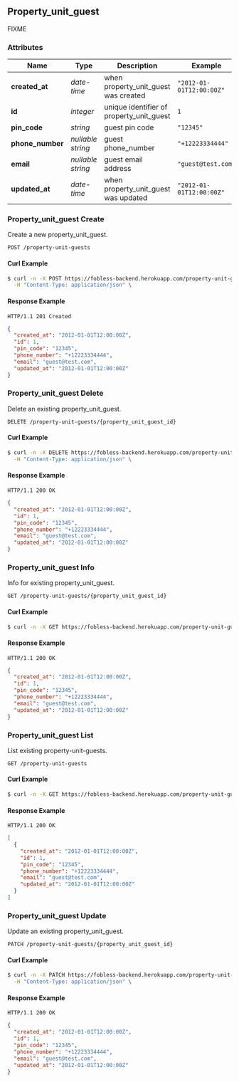 ## Property_unit_guest
FIXME

### Attributes
| Name | Type | Description | Example |
| ------- | ------- | ------- | ------- |
| **created_at** | *date-time* | when property_unit_guest was created | `"2012-01-01T12:00:00Z"` |
| **id** | *integer* | unique identifier of property_unit_guest | `1` |
| **pin_code** | *string* | guest pin code | `"12345"` |
| **phone_number** | *nullable string* | guest phone_number | `"+12223334444"` |
| **email** | *nullable string* | guest email address | `"guest@test.com"` |
| **updated_at** | *date-time* | when property_unit_guest was updated | `"2012-01-01T12:00:00Z"` |
### Property_unit_guest Create
Create a new property_unit_guest.

```
POST /property-unit-guests
```


#### Curl Example
```bash
$ curl -n -X POST https://fobless-backend.herokuapp.com/property-unit-guests \
  -H "Content-Type: application/json" \

```


#### Response Example
```
HTTP/1.1 201 Created
```
```json
{
  "created_at": "2012-01-01T12:00:00Z",
  "id": 1,
  "pin_code": "12345",
  "phone_number": "+12223334444",
  "email": "guest@test.com",
  "updated_at": "2012-01-01T12:00:00Z"
}
```

### Property_unit_guest Delete
Delete an existing property_unit_guest.

```
DELETE /property-unit-guests/{property_unit_guest_id}
```


#### Curl Example
```bash
$ curl -n -X DELETE https://fobless-backend.herokuapp.com/property-unit-guests/$PROPERTY_UNIT_GUEST_ID \
  -H "Content-Type: application/json" \

```


#### Response Example
```
HTTP/1.1 200 OK
```
```json
{
  "created_at": "2012-01-01T12:00:00Z",
  "id": 1,
  "pin_code": "12345",
  "phone_number": "+12223334444",
  "email": "guest@test.com",
  "updated_at": "2012-01-01T12:00:00Z"
}
```

### Property_unit_guest Info
Info for existing property_unit_guest.

```
GET /property-unit-guests/{property_unit_guest_id}
```


#### Curl Example
```bash
$ curl -n -X GET https://fobless-backend.herokuapp.com/property-unit-guests/$PROPERTY_UNIT_GUEST_ID

```


#### Response Example
```
HTTP/1.1 200 OK
```
```json
{
  "created_at": "2012-01-01T12:00:00Z",
  "id": 1,
  "pin_code": "12345",
  "phone_number": "+12223334444",
  "email": "guest@test.com",
  "updated_at": "2012-01-01T12:00:00Z"
}
```

### Property_unit_guest List
List existing property-unit-guests.

```
GET /property-unit-guests
```


#### Curl Example
```bash
$ curl -n -X GET https://fobless-backend.herokuapp.com/property-unit-guests

```


#### Response Example
```
HTTP/1.1 200 OK
```
```json
[
  {
    "created_at": "2012-01-01T12:00:00Z",
    "id": 1,
    "pin_code": "12345",
    "phone_number": "+12223334444",
    "email": "guest@test.com",
    "updated_at": "2012-01-01T12:00:00Z"
  }
]
```

### Property_unit_guest Update
Update an existing property_unit_guest.

```
PATCH /property-unit-guests/{property_unit_guest_id}
```


#### Curl Example
```bash
$ curl -n -X PATCH https://fobless-backend.herokuapp.com/property-unit-guests/$PROPERTY_UNIT_GUEST_ID \
  -H "Content-Type: application/json" \

```


#### Response Example
```
HTTP/1.1 200 OK
```
```json
{
  "created_at": "2012-01-01T12:00:00Z",
  "id": 1,
  "pin_code": "12345",
  "phone_number": "+12223334444",
  "email": "guest@test.com",
  "updated_at": "2012-01-01T12:00:00Z"
}
```


